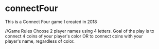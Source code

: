# connectFour

This is a Connect Four game I created in 2018

//Game Rules
Choose 2 player names using 4 letters. Goal of the play is to connect 4 coins of your player's color OR to connect coins with your player's name, regardless of color.
